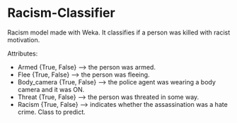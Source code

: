 # Racism-Classifier
Racism model made with Weka.
It classifies if a person was killed with racist motivation.

Attributes:
- Armed {True, False} --> the person was armed.
- Flee {True, False} --> the person was fleeing.
- Body_camera {True, False} --> the police agent was wearing a body camera and it was ON.
- Threat {True, False} --> the person was threated in some way.
- Racism {True, False} --> indicates whether the assassination was a hate crime. Class to predict.
